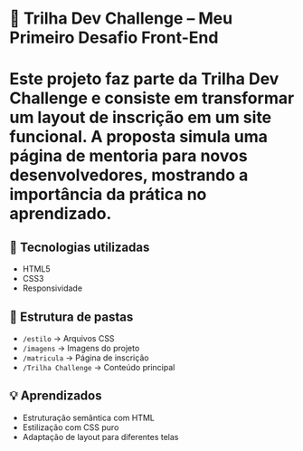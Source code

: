 # 🚀 Trilha Dev Challenge – Meu Primeiro Desafio Front-End

# Este projeto faz parte da Trilha Dev Challenge e consiste em transformar um layout de inscrição em um site funcional. A proposta simula uma página de mentoria para novos desenvolvedores, mostrando a importância da prática no aprendizado.

## 🚀 Tecnologias utilizadas

- HTML5
- CSS3
- Responsividade

## 📁 Estrutura de pastas

- `/estilo` → Arquivos CSS
- `/imagens` → Imagens do projeto
- `/matricula` → Página de inscrição
- `/Trilha Challenge` → Conteúdo principal

## 💡 Aprendizados

- Estruturação semântica com HTML
- Estilização com CSS puro
- Adaptação de layout para diferentes telas
